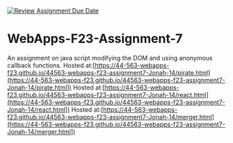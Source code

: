 [![Review Assignment Due Date](https://classroom.github.com/assets/deadline-readme-button-24ddc0f5d75046c5622901739e7c5dd533143b0c8e959d652212380cedb1ea36.svg)](https://classroom.github.com/a/Kv-XePEp)
# WebApps-F23-Assignment-7
An assignment on java script modifying the DOM and using anonymous callback functions.
Hosted at:[https://44-563-webapps-f23.github.io/44563-webapps-f23-assignment7-Jonah-14/pirate.html](https://44-563-webapps-f23.github.io/44563-webapps-f23-assignment7-Jonah-14/pirate.html])
Hosted at:[https://44-563-webapps-f23.github.io/44563-webapps-f23-assignment7-Jonah-14/react.html](https://44-563-webapps-f23.github.io/44563-webapps-f23-assignment7-Jonah-14/react.html])
Hosted at:[https://44-563-webapps-f23.github.io/44563-webapps-f23-assignment7-Jonah-14/merger.html](https://44-563-webapps-f23.github.io/44563-webapps-f23-assignment7-Jonah-14/merger.html])


